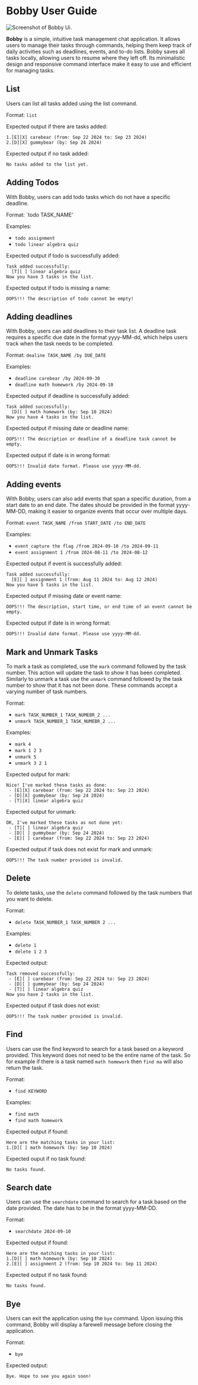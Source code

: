 # Bobby User Guide

![Screenshot of Bobby Ui.](Ui.png)

**Bobby** is a simple, intuitive task management chat application. It allows users to manage their tasks through commands, helping them keep track of daily activities such as deadlines, events, and to-do lists. Bobby saves all tasks locally, allowing users to resume where they left off. Its minimalistic design and responsive command interface make it easy to use and efficient for managing tasks.

## List
Users can list all tasks added using the list command.

Format: `list`

Expected output if there are tasks added:
```plaintext
1.[E][X] carebear (from: Sep 22 2024 to: Sep 23 2024)
2.[D][X] gummybear (by: Sep 24 2024)
```

Expected output if no task added:
```plaintext
No tasks added to the list yet.
```

## Adding Todos
With Bobby, users can add todo tasks which do not have a specific deadline.

Format: `todo TASK_NAME'

Examples:
- `todo assignment`
- `todo linear algebra quiz`

Expected output if todo is successfully added:
```plaintext
Task added successfully:
  [T][ ] linear algebra quiz
Now you have 3 tasks in the list.
```

Expected output if todo is missing a name:
```plaintext
OOPS!!! The description of todo cannot be empty!
```

## Adding deadlines

With Bobby, users can add deadlines to their task list. A deadline task requires a specific due date in the format yyyy-MM-dd, which helps users track when the task needs to be completed.

Format:
`dealine TASK_NAME /by DUE_DATE`

Examples:
- `deadline carebear /by 2024-09-30`
- `deadline math homework /by 2024-09-10`

Expected output if deadline is successfully added:

```plaintext
Task added successfully:
  [D][ ] math homework (by: Sep 10 2024)
Now you have 4 tasks in the list.
```

Expected output if missing date or deadline name:
```plaintext
OOPS!!! The description or deadline of a deadline task cannot be empty.
```

Expected output if date is in wrong format:
```plaintext
OOPS!!! Invalid date format. Please use yyyy-MM-dd.
```

## Adding events
With Bobby, users can also add events that span a specific duration, from a start date to an end date. The dates should be provided in the format yyyy-MM-DD, making it easier to organize events that occur over multiple days.

Format:
`event TASK_NAME /from START_DATE /to END_DATE`

Examples:
- `event capture the flag /from 2024-09-10 /to 2024-09-11`
- `event assignment 1 /from 2024-08-11 /to 2024-08-12`

Expected output if event is successfully added:
```plaintext
Task added successfully:
  [E][ ] assignment 1 (from: Aug 11 2024 to: Aug 12 2024)
Now you have 5 tasks in the list.
```

Expected output if missing date or event name:
```plaintext
OOPS!!! The description, start time, or end time of an event cannot be empty.
```

Expected output if date is in wrong format:
```plaintext
OOPS!!! Invalid date format. Please use yyyy-MM-dd.
```


## Mark and Unmark Tasks
To mark a task as completed, use the `mark` command followed by the task number. This action will update the task to show it has been completed.
Similarly to unmark a task use the `unmark` command followed by the task number to show that it has not been done.
These commands accept a varying number of task numbers.

Format:
- `mark TASK_NUMBER_1 TASK_NUMEBR_2 ...`
- `unmark TASK_NUMBER_1 TASK_NUMEBR_2 ...`

Examples:
-  `mark 4`
- `mark 1 2 3`
- `unmark 5`
- `unmark 3 2 1`

Expected output for mark:
```plaintext
Nice! I've marked these tasks as done:
 - [E][X] carebear (from: Sep 22 2024 to: Sep 23 2024)
 - [D][X] gummybear (by: Sep 24 2024)
 - [T][X] linear algebra quiz
```

Expected output for unmark:
```plaintext
OK, I've marked these tasks as not done yet:
 - [T][ ] linear algebra quiz
 - [D][ ] gummybear (by: Sep 24 2024)
 - [E][ ] carebear (from: Sep 22 2024 to: Sep 23 2024)
```

Expected output if task does not exist for mark and unmark:
```plaintext
OOPS!!! The task number provided is invalid.
```
## Delete
To delete tasks, use the `delete` command followed by the task numbers that you want to delete.

Format:
- `delete TASK_NUMBER_1 TASK_NUMBER 2 ...`

Examples:
- `delete 1`
- `delete 1 2 3`

Expected output:
```plaintext
Task removed successfully:
 - [E][ ] carebear (from: Sep 22 2024 to: Sep 23 2024)
 - [D][ ] gummybear (by: Sep 24 2024)
 - [T][ ] linear algebra quiz
Now you have 2 tasks in the list.
```
Expected output if task does not exist:
```plaintext
OOPS!!! The task number provided is invalid.
```

## Find
Users can use the find keyword to search for a task based on a keyword provided.
This keyword does not need to be the entire name of the task. So for example if there is a task named `math homework` then `find ma` will also return the task.

Format:
- `find KEYWORD`

Examples:
- `find math`
- `find math homework`

Expected output if found:
```plaintext
Here are the matching tasks in your list:
1.[D][ ] math homework (by: Sep 10 2024)
```
Expected ouput if no task found:
```plaintext
No tasks found.
```
## Search date
Users can use the `searchdate` command to search for a task based on the date provided. The date
has to be in the format yyyy-MM-DD.

Format:
- `searchdate 2024-09-10`

Expected output if found:
```plaintext
Here are the matching tasks in your list:
1.[D][ ] math homework (by: Sep 10 2024)
2.[E][ ] assignment 2 (from: Sep 10 2024 to: Sep 11 2024)
```

Expected output if no task found:
```plaintext
No tasks found.
```
## Bye
Users can exit the application using the `bye` command. Upon issuing this command, Bobby will display a farewell message before closing the application.

Format:
- `bye`

Expected output:
```plaintext
Bye. Hope to see you again soon!
```

